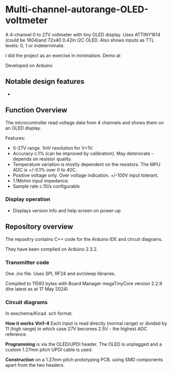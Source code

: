 # Multi-channel-autorange-OLED-voltmeter
A 4-channel 0 to 27V voltmeter with tiny OLED display. Uses ATTINY1614 (could be 1604)and 72x40 0.42in I2C OLED.
Also shows inputs as TTL levels: 0, 1 or indeterminate.

I did the project as an exercise in minimalism. Demo at 

Developed on Arduino

## Notable design features
* 

## Function Overview
The microcontroller read voltage data from 4 channels and shows them on an OLED display.

Features:
* 0-27V range. 1mV resolution for V<1V.
* Accuracy c.1% (can be improved by calibration). May deteriorate - depends on resistor quality.
* Temperature variation is mostly dependent on the resistors. The MPU ADC is +/-0.1% over 0 to 40C. 
* Positive voltage only. Over voltage indication. +/-100V input tolerant.
* 1.1Mohm input impedance.
* Sample rate c.10/s configurable

### Display operation
* Displays version info and help screen on power-up

## Repository overview
The repositry contains C++ code for the Arduino IDE and circuit diagrams.

They have been complied on Arduino 2.3.2.

### Transmitter code
One .ino file. Uses SPI, RF24 and avr/sleep libraries.

Compiled to 11593 bytes with Board Manager megaTinyCore version 2.2.9 (the latest as at 17 May 2024)

### Circuit diagrams
In eeschema/Kicad .sch format.

**How it works**
**Vin1-4** Each input is read directly (normal range) or divided by 11 (high range) in which case 27V becomes 2.5V - the highest ADC reference.

**Programming** is via the OLED/UPDI header. The  OLED is unplagged and a custom 1.27mm pitch UPDI cable is used. 

**Construction** on a 1.27mm pitch prototyping PCB. using SMD components apart from the two headers.
